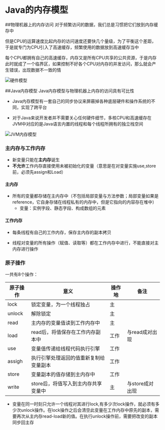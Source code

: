 # Java的内存模型
##物理机器上的内存访问
对于频繁访问的数据，我们总是习惯把它们放到内存缓存中

但是CPU的运算速度比起内存的访问速度还要快几个量级，为了平衡这个差距，于是就专门为CPU引入了高速缓存，频繁使用的数据放到高速缓存当中

每个CPU都拥有自己的高速缓存，内存又是所有CPU共享的公共资源，于是内存此时就成了一个临界区，如果控制不好各个CPU对内存的并发访问，那么就会产生错误，出现数据不一致的情

![硬件模型](http://7d9o4k.com1.z0.glb.clouddn.com/硬件内存模型.PNG)

##Java内存模型
Java内存模型与物理机器上内存的访问具有可比性

- Java内存模型有一套自己的同步协议来屏蔽掉各种底层硬件和操作系统的不同，实现了跨平台

- 对于Java来说开发者并不需要关心任何硬件细节，多核CPU和高速缓存在JVM中对应的是Java语言内置的线程和每个线程所拥有的独立栈空间

![JVM内存模型](http://7d9o4k.com1.z0.glb.clouddn.com/jvm内存模型.PNG)

### 主内存与工作内存

* 新变量只能在**主内存**诞生
* **不允许**工作内存直接使用未被初始化的变量（意思是在对变量实施use,store前，必须先assign和Load）

#### 主内存

* 所有的变量都存储在主内存中（不包括局部变量与方法参数；局部变量如果是reference，它自身存储在线程私有的内存中，但是它指向的内容存在堆中）
    * 变量：实例字段、静态字段、构成数组的元素

#### 工作内存

* 每条线程有自己的工作内存，保存主内存的副本拷贝

* 线程对变量的所有操作（赋值、读取等）都在工作内存中进行，不能直接对主内存进行操作

### 原子操作
一共有8个操作：



| 原子操作 | 意义 |  操作地 |备注|
|--------|--------|-----|------|
|     lock   |     锁定变量，为一个线程独占   |主| |
|unlock|解除锁定|主||
|read|主内存的变量值读到工作内存中|主| |
|load|read后，将值保存在工作内存副本中|工作|与read成对出现|
|use|变量值传递给线程代码执行引擎|工作| |
|assigh|执行引擎处理返回的值重新复制给变量副本|工作| |
|store|变量副本的值存储到主内存中|工作| |
|write|store后，将值写入到主内存共享变量中|主|与store成对出现|

- 变量在同一时刻只允许一个线程对其进行lock,有多少次lock操作，就必须有多少次unlock操作。在lock操作之后会清空此变量在工作内存中原先的副本，需要再次从主内存read-load新的值。在执行unlock操作前，需要把改变的副本同步回主存